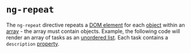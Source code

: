 # `ng-repeat`

The `ng-repeat` directive repeats a [DOM element](#/HTML/element) for each [object](#/JavaScript/object) within an [array](#/JavaScript/array) - the array must contain objects. Example, the following code will render an array of tasks as an [unordered list](#/HTML/ul). Each task contains a `description` [property](#/JavaScript/property).

<pre>
